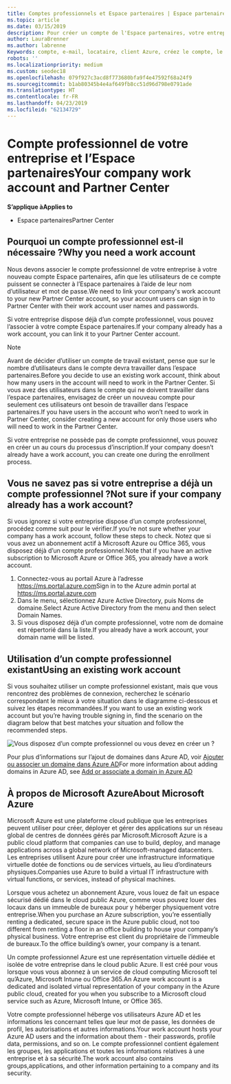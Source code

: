 ```yaml
---
title: Comptes professionnels et Espace partenaires | Espace partenaires
ms.topic: article
ms.date: 03/15/2019
description: Pour créer un compte de l'Espace partenaires, votre entreprise doit disposer d'un compte professionnel. Si vous avez un abonnement actif à Microsoft Azure ou Office 365, vous avez déjà un compte professionnel.
author: LauraBrenner
ms.author: labrenne
Keywords: compte, e-mail, locataire, client Azure, créez le compte, le nom de domaine
robots: ''
ms.localizationpriority: medium
ms.custom: seodec18
ms.openlocfilehash: 079f927c3acd8f773680bfa9f4e47592f68a24f9
ms.sourcegitcommit: b1ab80345b4e4af649fb8cc51d96d798e0791ade
ms.translationtype: HT
ms.contentlocale: fr-FR
ms.lasthandoff: 04/23/2019
ms.locfileid: "62134729"
---
```

# <a name="your-company-work-account-and-partner-center"></a><span data-ttu-id="54a9e-105">Compte professionnel de votre entreprise et l’Espace partenaires</span><span class="sxs-lookup"><span data-stu-id="54a9e-105">Your company work account and Partner Center</span></span>  

<span data-ttu-id="54a9e-106">**S’applique à**</span><span class="sxs-lookup"><span data-stu-id="54a9e-106">**Applies to**</span></span>

-  <span data-ttu-id="54a9e-107">Espace partenaires</span><span class="sxs-lookup"><span data-stu-id="54a9e-107">Partner Center</span></span>

## <a name="why-you-need-a-work-account"></a><span data-ttu-id="54a9e-108">Pourquoi un compte professionnel est-il nécessaire ?</span><span class="sxs-lookup"><span data-stu-id="54a9e-108">Why you need a work account</span></span>

<span data-ttu-id="54a9e-109">Nous devons associer le compte professionnel de votre entreprise à votre nouveau compte Espace partenaires, afin que les utilisateurs de ce compte puissent se connecter à l’Espace partenaires à l’aide de leur nom d’utilisateur et mot de passe.</span><span class="sxs-lookup"><span data-stu-id="54a9e-109">We need to link your company's work account to your new Partner Center account, so your account users can sign in to Partner Center with their work account user names and passwords.</span></span>

<span data-ttu-id="54a9e-110">Si votre entreprise dispose déjà d’un compte professionnel, vous pouvez l’associer à votre compte Espace partenaires.</span><span class="sxs-lookup"><span data-stu-id="54a9e-110">If your company already has a work account, you can link it to your Partner Center account.</span></span> 

> [!NOTE]  
>  <span data-ttu-id="54a9e-111">Avant de décider d’utiliser un compte de travail existant, pense que sur le nombre d’utilisateurs dans le compte devra travailler dans l’espace partenaires.</span><span class="sxs-lookup"><span data-stu-id="54a9e-111">Before you decide to use an existing work account, think about how many users in the account will need to work in the Partner Center.</span></span> <span data-ttu-id="54a9e-112">Si vous avez des utilisateurs dans le compte qui ne doivent travailler dans l’espace partenaires, envisagez de créer un nouveau compte pour seulement ces utilisateurs ont besoin de travailler dans l’espace partenaires.</span><span class="sxs-lookup"><span data-stu-id="54a9e-112">If you have users in the account who won’t need to work in Partner Center, consider creating a new account for only those users who will need to work in the Partner Center.</span></span>

<span data-ttu-id="54a9e-113">Si votre entreprise ne possède pas de compte professionnel, vous pouvez en créer un au cours du processus d’inscription.</span><span class="sxs-lookup"><span data-stu-id="54a9e-113">If your company doesn’t already have a work account, you can create one during the enrollment process.</span></span> 

## <a name="not-sure-if-your-company-already-has-a-work-account"></a><span data-ttu-id="54a9e-114">Vous ne savez pas si votre entreprise a déjà un compte professionnel ?</span><span class="sxs-lookup"><span data-stu-id="54a9e-114">Not sure if your company already has a work account?</span></span>

<span data-ttu-id="54a9e-115">Si vous ignorez si votre entreprise dispose d’un compte professionnel, procédez comme suit pour le vérifier.</span><span class="sxs-lookup"><span data-stu-id="54a9e-115">If you’re not sure whether your company has a work account, follow these steps to check.</span></span> <span data-ttu-id="54a9e-116">Notez que si vous avez un abonnement actif à Microsoft Azure ou Office 365, vous disposez déjà d’un compte professionnel.</span><span class="sxs-lookup"><span data-stu-id="54a9e-116">Note that if you have an active subscription to Microsoft Azure or Office 365, you already have a work account.</span></span>
1.  <span data-ttu-id="54a9e-117">Connectez-vous au portail Azure à l’adresse https://ms.portal.azure.com</span><span class="sxs-lookup"><span data-stu-id="54a9e-117">Sign in to the Azure admin portal at https://ms.portal.azure.com</span></span>
2.  <span data-ttu-id="54a9e-118">Dans le menu, sélectionnez Azure Active Directory, puis Noms de domaine.</span><span class="sxs-lookup"><span data-stu-id="54a9e-118">Select Azure Active Directory from the menu and then select Domain Names.</span></span>
3.  <span data-ttu-id="54a9e-119">Si vous disposez déjà d’un compte professionnel, votre nom de domaine est répertorié dans la liste.</span><span class="sxs-lookup"><span data-stu-id="54a9e-119">If you already have a work account, your domain name will be listed.</span></span>

## <a name="using-an-existing-work-account"></a><span data-ttu-id="54a9e-120">Utilisation d’un compte professionnel existant</span><span class="sxs-lookup"><span data-stu-id="54a9e-120">Using an existing work account</span></span>

<span data-ttu-id="54a9e-121">Si vous souhaitez utiliser un compte professionnel existant, mais que vous rencontrez des problèmes de connexion, recherchez le scénario correspondant le mieux à votre situation dans le diagramme ci-dessous et suivez les étapes recommandées.</span><span class="sxs-lookup"><span data-stu-id="54a9e-121">If you want to use an existing work account but you’re having trouble signing in, find the scenario on the diagram below that best matches your situation and follow the recommended steps.</span></span> 

![Vous disposez d’un compte professionnel ou vous devez en créer un ?](images/onboardingAADFlow.png)

<span data-ttu-id="54a9e-123">Pour plus d’informations sur l’ajout de domaines dans Azure AD, voir [Ajouter ou associer un domaine dans Azure AD](https://docs.microsoft.com/azure/active-directory/active-directory-add-domain)</span><span class="sxs-lookup"><span data-stu-id="54a9e-123">For more information about adding domains in Azure AD, see [Add or associate a domain in Azure AD](https://docs.microsoft.com/azure/active-directory/active-directory-add-domain)</span></span>

## <a name="about-microsoft-azure"></a><span data-ttu-id="54a9e-124">À propos de Microsoft Azure</span><span class="sxs-lookup"><span data-stu-id="54a9e-124">About Microsoft Azure</span></span>

<span data-ttu-id="54a9e-125">Microsoft Azure est une plateforme cloud publique que les entreprises peuvent utiliser pour créer, déployer et gérer des applications sur un réseau global de centres de données gérés par Microsoft.</span><span class="sxs-lookup"><span data-stu-id="54a9e-125">Microsoft Azure is a public cloud platform that companies can use to build, deploy, and manage applications across a global network of Microsoft-managed datacenters.</span></span> <span data-ttu-id="54a9e-126">Les entreprises utilisent Azure pour créer une infrastructure informatique virtuelle dotée de fonctions ou de services virtuels, au lieu d’ordinateurs physiques.</span><span class="sxs-lookup"><span data-stu-id="54a9e-126">Companies use Azure to build a virtual IT infrastructure with virtual functions, or services, instead of physical machines.</span></span> 

<span data-ttu-id="54a9e-127">Lorsque vous achetez un abonnement Azure, vous louez de fait un espace sécurisé dédié dans le cloud public Azure, comme vous pouvez louer des locaux dans un immeuble de bureaux pour y héberger physiquement votre entreprise.</span><span class="sxs-lookup"><span data-stu-id="54a9e-127">When you purchase an Azure subscription, you’re essentially renting a dedicated, secure space in the Azure public cloud, not too different from renting a floor in an office building to house your company’s physical business.</span></span> <span data-ttu-id="54a9e-128">Votre entreprise est client du propriétaire de l’immeuble de bureaux.</span><span class="sxs-lookup"><span data-stu-id="54a9e-128">To the office building’s owner, your company is a tenant.</span></span> 

<span data-ttu-id="54a9e-129">Un compte professionnel Azure est une représentation virtuelle dédiée et isolée de votre entreprise dans le cloud public Azure. Il est créé pour vous lorsque vous vous abonnez à un service de cloud computing Microsoft tel qu’Azure, Microsoft Intune ou Office 365.</span><span class="sxs-lookup"><span data-stu-id="54a9e-129">An Azure work account is a dedicated and isolated virtual representation of your company in the Azure public cloud, created for you when you subscribe to a Microsoft cloud service such as Azure, Microsoft Intune, or Office 365.</span></span> 

<span data-ttu-id="54a9e-130">Votre compte professionnel héberge vos utilisateurs Azure AD et les informations les concernant telles que leur mot de passe, les données de profil, les autorisations et autres informations.</span><span class="sxs-lookup"><span data-stu-id="54a9e-130">Your work account hosts your Azure AD users and the information about them - their passwords, profile data, permissions, and so on.</span></span> <span data-ttu-id="54a9e-131">Le compte professionnel contient également les groupes, les applications et toutes les informations relatives à une entreprise et à sa sécurité.</span><span class="sxs-lookup"><span data-stu-id="54a9e-131">The work account also contains groups,applications, and other information pertaining to a company and its security.</span></span> 
